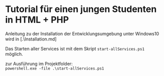# Tutorial für einen jungen Studenten in HTML + PHP

Anleitung zu der Installation der Entwicklungsumgebung unter Windows10 wird in [.\Installation.md]

Das Starten aller Services ist mit dem Skript `start-allServices.ps1` möglich. 

zur Ausführung im Projektfolder: \
`powershell.exe -file .\start-allServices.ps1`